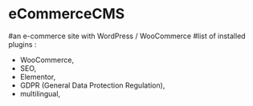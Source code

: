 # eCommerceCMS
#an e-commerce site with WordPress / WooCommerce
#list of installed plugins :
- WooCommerce,
- SEO,
- Elementor,
- GDPR (General Data Protection Regulation),
- multilingual,
